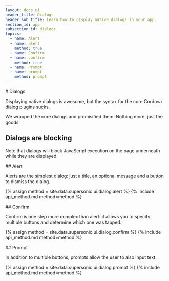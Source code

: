 ```yaml
---
layout: docs_ui
header_title: Dialogs
header_sub_title: Learn how to display native dialogs in your app.
section_id: app
subsection_id: dialogs
topics:
  - name: Alert
  - name: alert
    method: true
  - name: Confirm
  - name: confirm
    method: true
  - name: Prompt
  - name: prompt
    method: prompt
---
```


<section class="docs-section" id="dialogs">
# Dialogs

Displaying native dialogs is awesome, but the syntax for the core Cordova dialog
plugins sucks.

We wrapped the core dialogs and promisified them. Nothing more, just the goods.

## Dialogs are blocking

Note that dialogs will block JavaScript execution on the page underneath while they are displayed.

<section class="docs-section" id="alert">
## Alert

Alerts are the simplest dialog: just a title, an optional message and a button to dismiss the dialog.

{% assign method = site.data.supersonic.ui.dialog.alert %}
{% include api_method.md method=method %}
</section>

<section class="docs-section" id="confirm">
## Confirm

Confirm is one step more complex than alert: it allows you to specify multiple buttons and determine which one was tapped.

{% assign method = site.data.supersonic.ui.dialog.confirm %}
{% include api_method.md method=method %}
</section>

<section class="docs-section" id="prompt">
## Prompt

In addition to multiple buttons, prompts allow the user to also input text.

{% assign method = site.data.supersonic.ui.dialog.prompt %}
{% include api_method.md method=method %}
</section>

</section>
